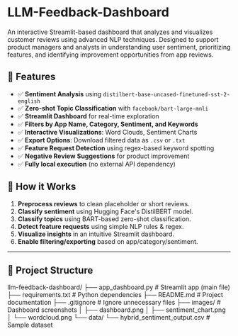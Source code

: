 # LLM-Feedback-Dashboard
An interactive Streamlit-based dashboard that analyzes and visualizes customer reviews using advanced NLP techniques. Designed to support product managers and analysts in understanding user sentiment, prioritizing features, and identifying improvement opportunities from app reviews.

## 🚀 Features

- ✅ **Sentiment Analysis** using `distilbert-base-uncased-finetuned-sst-2-english`
- ✅ **Zero-shot Topic Classification** with `facebook/bart-large-mnli`
- ✅ **Streamlit Dashboard** for real-time exploration
- ✅ **Filters by App Name, Category, Sentiment, and Keywords**
- ✅ **Interactive Visualizations**: Word Clouds, Sentiment Charts
- ✅ **Export Options**: Download filtered data as `.csv` or `.txt`
- ✅ **Feature Request Detection** using regex-based keyword spotting
- ✅ **Negative Review Suggestions** for product improvement
- ✅ **Fully local execution** (no external API dependency)

## 🧠 How it Works

1. **Preprocess reviews** to clean placeholder or short reviews.
2. **Classify sentiment** using Hugging Face's DistilBERT model.
3. **Classify topics** using BART-based zero-shot classification.
4. **Detect feature requests** using simple NLP rules & regex.
5. **Visualize insights** in an intuitive Streamlit dashboard.
6. **Enable filtering/exporting** based on app/category/sentiment.

---

## 📁 Project Structure
llm-feedback-dashboard/
├── app_dashboard.py # Streamlit app (main file)
├── requirements.txt # Python dependencies
├── README.md # Project documentation
├── .gitignore # Ignore unnecessary files
├── images/ # Dashboard screenshots
│ ├── dashboard.png
│ ├── sentiment_chart.png
│ └── wordcloud.png
└── data/
└── hybrid_sentiment_output.csv # Sample dataset
